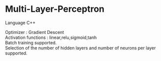 # Multi-Layer-Perceptron
Language C++

Optimizer : Gradient Descent <br>
Activation functions : linear,relu,sigmoid,tanh <br>
Batch training supported. <br>
Selection of the number of hidden layers and number of neurons per layer supported.
